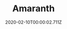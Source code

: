 ---
templateKey: blog-post
title: Amaranth
type: vegetable
description: A purple grain cultivated by an ancient civilization.
featuredpost: false
date: 2020-02-10T00:00:02.711Z
featuredimage: /img/Amaranth.png
sellPrice: 150
tags:
  - Summer
  - edible
  - vegetable
  - Salmon Dinner
  - Cows Delight Quest
---